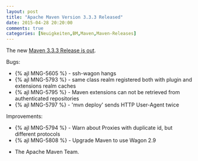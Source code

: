 ```yaml
---
layout: post
title: "Apache Maven Version 3.3.3 Released"
date: 2015-04-28 20:20:00
comments: true
categories: [Neuigkeiten,BM,Maven,Maven-Releases]
---
```

The new [Maven 3.3.3 Release is out](https://issues.apache.org/jira/secure/ReleaseNote.jspa?projectId=12316922&version=12332054).

Bugs:

 * {% ajl MNG-5605 %} - ssh-wagon hangs
 * {% ajl MNG-5793 %} - same class realm registered both with plugin and extensions realm caches
 * {% ajl MNG-5795 %} - Maven extensions can not be retrieved from authenticated repositories
 * {% ajl MNG-5797 %} - 'mvn deploy' sends HTTP User-Agent twice

Improvements:

 * {% ajl MNG-5794 %} - Warn about Proxies with duplicate id, but different protocols
 * {% ajl MNG-5808 %} - Upgrade Maven to use Wagon 2.9

- The Apache Maven Team.
